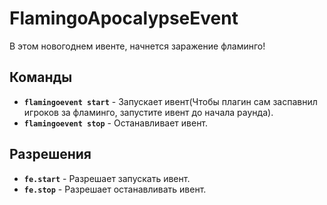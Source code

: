 # FlamingoApocalypseEvent

В этом новогоднем ивенте, начнется заражение фламинго!

## **Команды**

- **`flamingoevent start`** - Запускает ивент(Чтобы плагин сам заспавнил игроков за фламинго, запустите ивент до начала раунда).
- **`flamingoevent stop`** - Останавливает ивент.

## **Разрешения**

- **`fe.start`** - Разрешает запускать ивент.
- **`fe.stop`** - Разрешает останавливать ивент.
